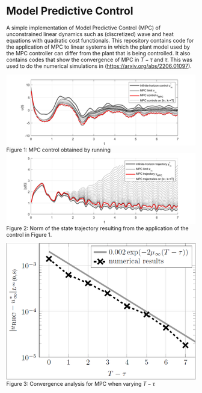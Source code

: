 # Model Predictive Control
A simple implementation of Model Predictive Control (MPC) of unconstrained linear dynamics such as (discretized) wave and heat equations with quadratic cost functionals. 
This repository contains code for the application of MPC to linear systems in which the plant model used by the MPC controller can differ from the plant that is being controlled. It also contains codes that show the convergence of MPC in $T-\tau$ and $\tau$. This was used to do the numerical simulations in (https://arxiv.org/abs/2206.01097). 



<!-- [MPC_wave](figures/MPC_T=41250_tau=1250.jpeg)
%[MPCX_wave](figures/MPCX_T=41250_tau=1250.jpeg)

%![MPCA_wave](figures/MPCA_T=41250_tau=1250.jpeg)
%![MPCAX_wave](figures/MPCAX_T=41250_tau=1250.jpeg) -->

![MPCw_wave](figures/MPCw_T=41250_tau=1250.jpeg)
Figure 1: MPC control obtained by running 
![MPCwX_wave](figures/MPCwX_T=41250_tau=1250.jpeg)
Figure 2: Norm of the state trajectory resulting from the application of the control in Figure 1. 

![MPCconv_wave](figures/Fig6a.PNG)
Figure 3: Convergence analysis for MPC when varying $T - \tau$


<!-- ![MPCconvw_wave](figures/Fig6b.PNG)
![MPCconvA_wave](figures/Fig6c.PNG) -->
